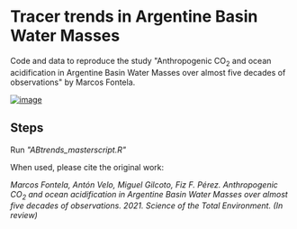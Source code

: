 # Tracer trends in Argentine Basin Water Masses
Code and data to reproduce the study "Anthropogenic CO<sub>2</sub> and ocean acidification in Argentine Basin Water Masses over almost five decades of observations" by Marcos Fontela.


[![image](https://zenodo.org/badge/DOI/10.5281/zenodo.4589961.svg)](https://zenodo.org/record/4589961)


## Steps
Run *"ABtrends_masterscript.R"*

When used, please cite the original work: 


*Marcos Fontela, Antón Velo, Miguel Gilcoto, Fiz F. Pérez. Anthropogenic CO<sub>2</sub> and ocean acidification in Argentine Basin Water Masses over almost five decades of observations. 2021. Science of the Total Environment. (In review)*

